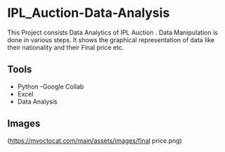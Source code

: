 # IPL_Auction-Data-Analysis
This Project consists Data Analytics of IPL Auction . Data Manipulation is done in various steps. It shows the graphical representation of data like their nationality and their Final price etc.


## Tools
- Python -Google Collab
- Excel  
- Data Analysis


## Images
(https://myoctocat.com/main/assets/images/final price.png)


